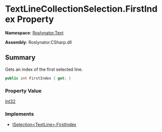 # TextLineCollectionSelection\.FirstIndex Property

**Namespace**: [Roslynator.Text](../../README.md)

**Assembly**: Roslynator\.CSharp\.dll

## Summary

Gets an index of the first selected line\.

```csharp
public int FirstIndex { get; }
```

### Property Value

[Int32](https://docs.microsoft.com/en-us/dotnet/api/system.int32)

### Implements

* [ISelection\<TextLine>.FirstIndex](../../../ISelection-1/FirstIndex/README.md)
